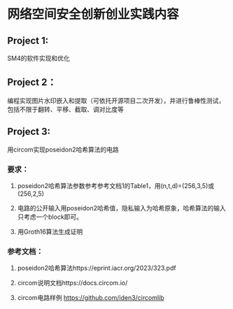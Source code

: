 # 网络空间安全创新创业实践内容

## Project 1:

SM4的软件实现和优化 

## Project 2：

编程实现图片水印嵌入和提取（可依托开源项目二次开发），并进行鲁棒性测试，包括不限于翻转、平移、截取、调对比度等

## Project 3:

用circom实现poseidon2哈希算法的电路

### 要求： 

1. poseidon2哈希算法参数参考参考文档1的Table1，用(n,t,d)=(256,3,5)或(256,2,5)

2. 电路的公开输入用poseidon2哈希值，隐私输入为哈希原象，哈希算法的输入只考虑一个block即可。

3. 用Groth16算法生成证明

### 参考文档：

1. poseidon2哈希算法https://eprint.iacr.org/2023/323.pdf

2. circom说明文档https://docs.circom.io/

3. circom电路样例 https://github.com/iden3/circomlib
